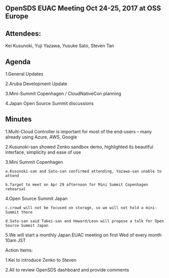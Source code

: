 ## OpenSDS EUAC Meeting Oct 24-25, 2017 at OSS Europe

## Attendees:
Kei Kusunoki, Yuji Yazawa, Yusuke Sato, Steven Tan



## Agenda
1.General Updates

2.Aruba Development Update

3.Mini-Summit Copenhagen / CloudNativeCon planning

4.Japan Open Source Summit discussions





 
 

## Minutes

1.Multi-Cloud Controller is important for most of the end-users – many already using Azure, AWS, Google

2.Kusunoki-san showed Zenko sandbox demo, highlighted its beautiful interface, simplicity and ease of use

3.Mini Summit Copenhagen

	a.Kusunoki-san and Sato-san confirmed attending, Yazawa-san unable to attend
	
	b.Target to meet on Apr 29 afternoon for Mini Summit Copenhagen rehearsal
	
4.Open Source Summit Japan

	c.crowd will not be focused on storage, so we will not hold a mini-Summit there
	
	d.Sato-san said Takei-san and Howard/Leon will propose a talk for Open Source Summit Japan
	
5.We will start a monthly Japan EUAC meeting on first Wed of every month 10am JST


Action Items:

1.Kei to introduce Zenko to Steven

2.All to review OpenSDS dashboard and provide comments


 




